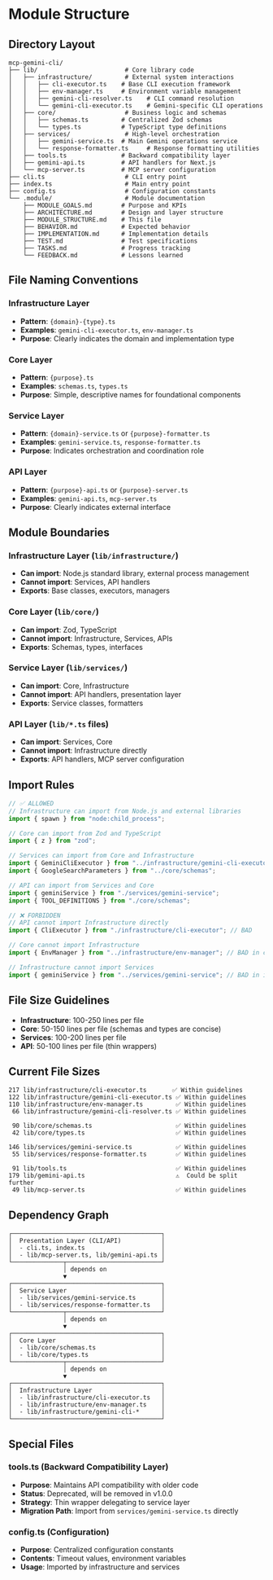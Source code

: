 # Module Structure

## Directory Layout

```
mcp-gemini-cli/
├── lib/                        # Core library code
│   ├── infrastructure/         # External system interactions
│   │   ├── cli-executor.ts    # Base CLI execution framework
│   │   ├── env-manager.ts     # Environment variable management
│   │   ├── gemini-cli-resolver.ts    # CLI command resolution
│   │   └── gemini-cli-executor.ts    # Gemini-specific CLI operations
│   ├── core/                   # Business logic and schemas
│   │   ├── schemas.ts         # Centralized Zod schemas
│   │   └── types.ts           # TypeScript type definitions
│   ├── services/               # High-level orchestration
│   │   ├── gemini-service.ts  # Main Gemini operations service
│   │   └── response-formatter.ts     # Response formatting utilities
│   ├── tools.ts               # Backward compatibility layer
│   ├── gemini-api.ts          # API handlers for Next.js
│   └── mcp-server.ts          # MCP server configuration
├── cli.ts                      # CLI entry point
├── index.ts                    # Main entry point
├── config.ts                   # Configuration constants
└── .module/                    # Module documentation
    ├── MODULE_GOALS.md        # Purpose and KPIs
    ├── ARCHITECTURE.md        # Design and layer structure
    ├── MODULE_STRUCTURE.md    # This file
    ├── BEHAVIOR.md            # Expected behavior
    ├── IMPLEMENTATION.md      # Implementation details
    ├── TEST.md                # Test specifications
    ├── TASKS.md               # Progress tracking
    └── FEEDBACK.md            # Lessons learned
```

## File Naming Conventions

### Infrastructure Layer

- **Pattern**: `{domain}-{type}.ts`
- **Examples**: `gemini-cli-executor.ts`, `env-manager.ts`
- **Purpose**: Clearly indicates the domain and implementation type

### Core Layer

- **Pattern**: `{purpose}.ts`
- **Examples**: `schemas.ts`, `types.ts`
- **Purpose**: Simple, descriptive names for foundational components

### Service Layer

- **Pattern**: `{domain}-service.ts` or `{purpose}-formatter.ts`
- **Examples**: `gemini-service.ts`, `response-formatter.ts`
- **Purpose**: Indicates orchestration and coordination role

### API Layer

- **Pattern**: `{purpose}-api.ts` or `{purpose}-server.ts`
- **Examples**: `gemini-api.ts`, `mcp-server.ts`
- **Purpose**: Clearly indicates external interface

## Module Boundaries

### Infrastructure Layer (`lib/infrastructure/`)

- **Can import**: Node.js standard library, external process management
- **Cannot import**: Services, API handlers
- **Exports**: Base classes, executors, managers

### Core Layer (`lib/core/`)

- **Can import**: Zod, TypeScript
- **Cannot import**: Infrastructure, Services, APIs
- **Exports**: Schemas, types, interfaces

### Service Layer (`lib/services/`)

- **Can import**: Core, Infrastructure
- **Cannot import**: API handlers, presentation layer
- **Exports**: Service classes, formatters

### API Layer (`lib/*.ts` files)

- **Can import**: Services, Core
- **Cannot import**: Infrastructure directly
- **Exports**: API handlers, MCP server configuration

## Import Rules

```typescript
// ✅ ALLOWED
// Infrastructure can import from Node.js and external libraries
import { spawn } from "node:child_process";

// Core can import from Zod and TypeScript
import { z } from "zod";

// Services can import from Core and Infrastructure
import { GeminiCliExecutor } from "../infrastructure/gemini-cli-executor";
import { GoogleSearchParameters } from "../core/schemas";

// API can import from Services and Core
import { geminiService } from "./services/gemini-service";
import { TOOL_DEFINITIONS } from "./core/schemas";

// ❌ FORBIDDEN
// API cannot import Infrastructure directly
import { CliExecutor } from "./infrastructure/cli-executor"; // BAD

// Core cannot import Infrastructure
import { EnvManager } from "../infrastructure/env-manager"; // BAD in core/

// Infrastructure cannot import Services
import { geminiService } from "../services/gemini-service"; // BAD in infrastructure/
```

## File Size Guidelines

- **Infrastructure**: 100-250 lines per file
- **Core**: 50-150 lines per file (schemas and types are concise)
- **Services**: 100-200 lines per file
- **API**: 50-100 lines per file (thin wrappers)

## Current File Sizes

```
217 lib/infrastructure/cli-executor.ts       ✅ Within guidelines
122 lib/infrastructure/gemini-cli-executor.ts ✅ Within guidelines
110 lib/infrastructure/env-manager.ts         ✅ Within guidelines
 66 lib/infrastructure/gemini-cli-resolver.ts ✅ Within guidelines

 90 lib/core/schemas.ts                       ✅ Within guidelines
 42 lib/core/types.ts                         ✅ Within guidelines

146 lib/services/gemini-service.ts            ✅ Within guidelines
 55 lib/services/response-formatter.ts        ✅ Within guidelines

 91 lib/tools.ts                              ✅ Within guidelines
179 lib/gemini-api.ts                         ⚠️  Could be split further
 49 lib/mcp-server.ts                         ✅ Within guidelines
```

## Dependency Graph

```
┌─────────────────────────────────────────┐
│  Presentation Layer (CLI/API)           │
│  - cli.ts, index.ts                     │
│  - lib/mcp-server.ts, lib/gemini-api.ts │
└──────────────┬──────────────────────────┘
               │ depends on
               ▼
┌─────────────────────────────────────────┐
│  Service Layer                          │
│  - lib/services/gemini-service.ts       │
│  - lib/services/response-formatter.ts   │
└──────────────┬──────────────────────────┘
               │ depends on
               ▼
┌─────────────────────────────────────────┐
│  Core Layer                             │
│  - lib/core/schemas.ts                  │
│  - lib/core/types.ts                    │
└──────────────┬──────────────────────────┘
               │ depends on
               ▼
┌─────────────────────────────────────────┐
│  Infrastructure Layer                   │
│  - lib/infrastructure/cli-executor.ts   │
│  - lib/infrastructure/env-manager.ts    │
│  - lib/infrastructure/gemini-cli-*      │
└─────────────────────────────────────────┘
```

## Special Files

### tools.ts (Backward Compatibility Layer)

- **Purpose**: Maintains API compatibility with older code
- **Status**: Deprecated, will be removed in v1.0.0
- **Strategy**: Thin wrapper delegating to service layer
- **Migration Path**: Import from `services/gemini-service.ts` directly

### config.ts (Configuration)

- **Purpose**: Centralized configuration constants
- **Contents**: Timeout values, environment variables
- **Usage**: Imported by infrastructure and services
